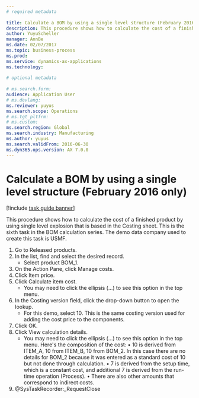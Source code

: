 ```yaml
--- 
# required metadata 
 
title: Calculate a BOM by using a single level structure (February 2016 only)
description: This procedure shows how to calculate the cost of a finished product by using single level explosion that is based in the Costing sheet. 
author: YuyuScheller
manager: AnnBe 
ms.date: 02/07/2017
ms.topic: business-process 
ms.prod:  
ms.service: dynamics-ax-applications 
ms.technology:  
 
# optional metadata 
 
# ms.search.form:   
audience: Application User 
# ms.devlang:  
ms.reviewer: yuyus
ms.search.scope: Operations 
# ms.tgt_pltfrm:  
# ms.custom:  
ms.search.region: Global
ms.search.industry: Manufacturing
ms.author: yuyus
ms.search.validFrom: 2016-06-30 
ms.dyn365.ops.version: AX 7.0.0 
---
```

# Calculate a BOM by using a single level structure (February 2016 only)

[!include [task guide banner](../../includes/task-guide-banner.md)]

This procedure shows how to calculate the cost of a finished product by using single level explosion that is based in the Costing sheet. This is the sixth task in the BOM calculation series. The demo data company used to create this task is USMF.

1. Go to Released products.
2. In the list, find and select the desired record.
    * Select product BOM_1.  
3. On the Action Pane, click Manage costs.
4. Click Item price.
5. Click Calculate item cost.
    * You may need to click the ellipsis (...) to see this option in the top menu.  
6. In the Costing version field, click the drop-down button to open the lookup.
    * For this demo, select 10. This is the same costing version used for adding the cost price to the components.  
7. Click OK.
8. Click View calculation details.
    * You may need to click the ellipsis (...) to see this option in the top menu.    Here's the composition of the cost:  •	10 is derived from ITEM_A, 10 from ITEM_B, 10 from BOM_2. In this case there are no details for BOM_2 because it was entered as a standard cost of 10 but not done through calculation.  •	7 is derived from the setup time, which is a constant cost, and additional 7 is derived from the run-time operation (Process).  •	There are also other amounts that correspond to indirect costs.  
9. @SysTaskRecorder:_RequestClose

